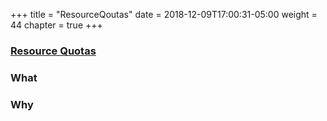 +++
title = "ResourceQoutas"
date = 2018-12-09T17:00:31-05:00
weight = 44
chapter = true
+++


### [Resource Quotas](https://kubernetes.io/docs/tasks/administer-cluster/manage-resources/quota-memory-cpu-namespace/)


### What


### Why



